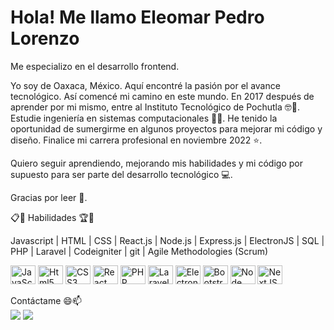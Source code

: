 <h1>Hola! Me llamo Eleomar Pedro Lorenzo</h1>


Me especializo en el desarrollo frontend.

Yo soy de Oaxaca, México. Aquí encontré la pasión por el avance tecnológico.
Así comencé mi camino en este mundo. En 2017 después de aprender por mi mismo, entre al Instituto Tecnológico de Pochutla 🤓🚀.<br />
Estudie ingeniería en sistemas computacionales :man_student:. He tenido la oportunidad de sumergirme en algunos proyectos para mejorar mi código y diseño. Finalice mi carrera profesional en noviembre 2022 ⭐.

Quiero seguir aprendiendo, mejorando mis habilidades y mi código por supuesto para ser parte del desarrollo tecnológico :computer:.

Gracias por leer 🎁.

📋🌱 Habilidades 🏆💪

Javascript | HTML | CSS | React.js | Node.js | Express.js | ElectronJS | SQL | PHP | Laravel | Codeigniter | git | Agile Methodologies (Scrum)

<div style="display: inline_block">
  <img align="center" alt="JavaScript" height="30" width="40" src="https://user-images.githubusercontent.com/69527151/210246674-2d231225-9ffc-4a9d-a1ad-8ad5a041b204.svg">
  <img align="center" alt="Html5" height="30" width="40" src="https://user-images.githubusercontent.com/69527151/210246738-5d9938fc-2124-4179-8dac-03caeb531cbf.svg">
  <img align="center" alt="CSS3" height="30" width="40" src="https://user-images.githubusercontent.com/69527151/210246747-7d7ca695-8eae-4425-8880-f92f071cbd25.svg">
  <img align="center" alt="React JS" height="30" width="40" src="https://user-images.githubusercontent.com/69527151/210246727-bf81b3f6-a8f0-4e88-8ff5-fe59c185f798.svg">
  <img align="center" alt="PHP" height="30" width="40" src="https://user-images.githubusercontent.com/69527151/210246770-888726ae-6a69-4846-9ad4-647a625174b4.svg">
  <img align="center" alt="Laravel" height="30" width="40" src="https://user-images.githubusercontent.com/69527151/210246786-1811b103-dc62-4d92-b223-14df6a19b471.svg">
  <img align="center" alt="Electron" height="30" width="40" src="https://user-images.githubusercontent.com/69527151/210246792-0a5252bc-9a87-4f44-a37a-5328df2c76d6.svg">
  <img align="center" alt="Bootstrap 5" height="30" width="40" src="https://user-images.githubusercontent.com/69527151/210246809-ac1fb037-55a7-450e-bf38-1aec2c1108c4.svg">
  <img align="center" alt="Node JS" height="30" width="40" src="https://user-images.githubusercontent.com/69527151/210246820-64242718-6f73-4ef5-b79c-287397433967.svg">
  <img align="center" alt="NextJS" height="30" width="40" src="https://user-images.githubusercontent.com/69527151/210246835-514a1538-4532-442a-b5de-6f47a5f3fd3c.svg">
</div>
<br />
Contáctame 😄📫<br />
<div> 
 	<a href = "mailto:eleomarpedrolorenzo@gmail.com"><img src="https://user-images.githubusercontent.com/69527151/210247571-598eb6d7-e7a5-4077-b5f2-f1a97649ad34.svg" target="_blank"></a>
  <a href="https://www.linkedin.com/in/eleomar-pedro-lorenzo/" target="_blank"><img src="https://user-images.githubusercontent.com/69527151/210247584-3aad6252-f234-4eb4-9b0c-fe18ce5526cb.svg" target="_blank"></a>
</div>
